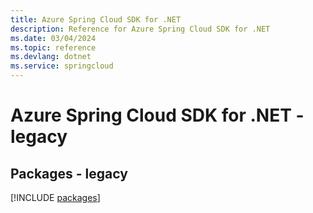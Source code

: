 ```yaml
---
title: Azure Spring Cloud SDK for .NET
description: Reference for Azure Spring Cloud SDK for .NET
ms.date: 03/04/2024
ms.topic: reference
ms.devlang: dotnet
ms.service: springcloud
---
```

# Azure Spring Cloud SDK for .NET - legacy
## Packages - legacy
[!INCLUDE [packages](spring-cloud-index.md)]